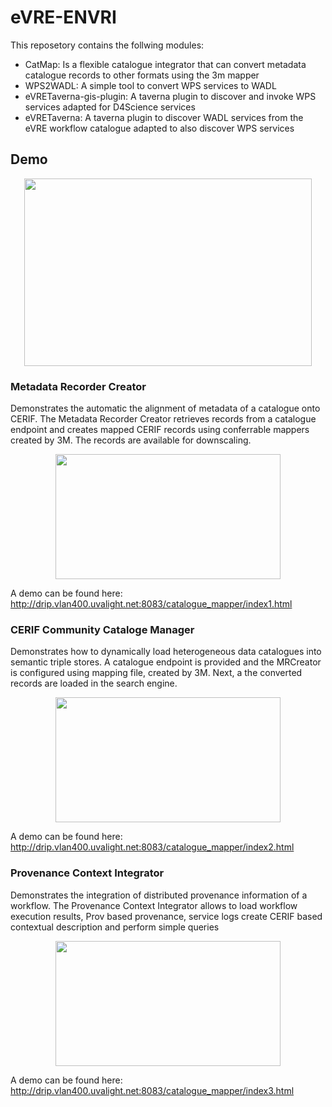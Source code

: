 # eVRE-ENVRI
This reposetory contains the follwing modules: 

* CatMap: Is a flexible catalogue integrator that can convert metadata catalogue records to other formats using the 3m mapper
* WPS2WADL: A simple tool to convert WPS services to WADL
* eVRETaverna-gis-plugin: A taverna plugin to discover and invoke WPS services adapted for D4Science services 
* eVRETaverna: A taverna plugin to discover WADL services from the eVRE workflow catalogue adapted to also discover WPS services 


## Demo
<p align="center">
  <img width="460" height="300" src="https://raw.githubusercontent.com/QCAPI-DRIP/eVRE-ENVRI_Blocks/master/images/EVRE-ENVRIPLUS-Demo-0928.png">
</p>


### Metadata Recorder Creator
Demonstrates the automatic the alignment of metadata of a catalogue onto CERIF. The Metadata Recorder Creator retrieves records from a catalogue endpoint and creates mapped CERIF records using conferrable mappers created by 3M. The records are available for downscaling.  

<p align="center">
  <img width="360" height="200" src="https://raw.githubusercontent.com/QCAPI-DRIP/eVRE-ENVRI/master/images/demo1Arch.png">
</p>


A demo can be found here: http://drip.vlan400.uvalight.net:8083/catalogue_mapper/index1.html

### CERIF Community Cataloge Manager
Demonstrates how to dynamically load heterogeneous data catalogues into semantic triple stores. A catalogue endpoint is provided 
and the MRCreator is configured using  mapping file, created by 3M. Next, a the converted records are loaded in the search engine. 

<p align="center">
  <img width="360" height="200" src="https://raw.githubusercontent.com/QCAPI-DRIP/eVRE-ENVRI/master/images/demo2Arch.png">
</p>

A demo can be found here: http://drip.vlan400.uvalight.net:8083/catalogue_mapper/index2.html

### Provenance Context Integrator 
Demonstrates the integration of distributed provenance information of a workflow. The 
Provenance Context Integrator allows to load workflow execution results, Prov based provenance, service logs create CERIF based contextual description and perform simple queries


<p align="center">
  <img width="360" height="200" src="https://raw.githubusercontent.com/QCAPI-DRIP/eVRE-ENVRI/master/images/demo3Arch.png">
</p>

A demo can be found here: http://drip.vlan400.uvalight.net:8083/catalogue_mapper/index3.html

